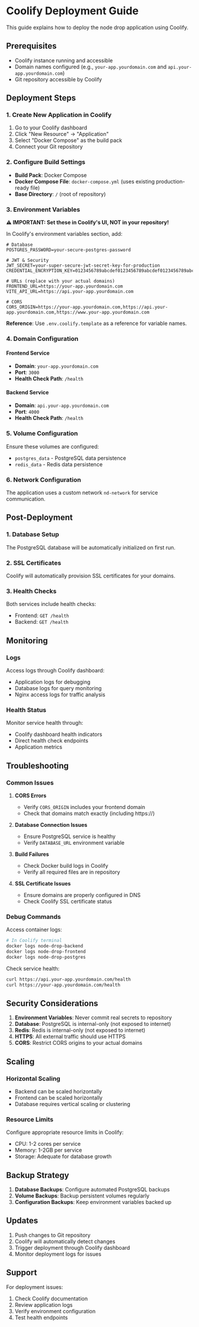 # Coolify Deployment Guide

This guide explains how to deploy the node drop application using Coolify.

## Prerequisites

- Coolify instance running and accessible
- Domain names configured (e.g., `your-app.yourdomain.com` and `api.your-app.yourdomain.com`)
- Git repository accessible by Coolify

## Deployment Steps

### 1. Create New Application in Coolify

1. Go to your Coolify dashboard
2. Click "New Resource" → "Application"
3. Select "Docker Compose" as the build pack
4. Connect your Git repository

### 2. Configure Build Settings

- **Build Pack**: Docker Compose
- **Docker Compose File**: `docker-compose.yml` (uses existing production-ready file)
- **Base Directory**: `/` (root of repository)

### 3. Environment Variables

**⚠️ IMPORTANT: Set these in Coolify's UI, NOT in your repository!**

In Coolify's environment variables section, add:

```env
# Database
POSTGRES_PASSWORD=your-secure-postgres-password

# JWT & Security
JWT_SECRET=your-super-secure-jwt-secret-key-for-production
CREDENTIAL_ENCRYPTION_KEY=0123456789abcdef0123456789abcdef0123456789abcdef0123456789abcdef

# URLs (replace with your actual domains)
FRONTEND_URL=https://your-app.yourdomain.com
VITE_API_URL=https://api.your-app.yourdomain.com

# CORS
CORS_ORIGIN=https://your-app.yourdomain.com,https://api.your-app.yourdomain.com,https://www.your-app.yourdomain.com
```

**Reference**: Use `.env.coolify.template` as a reference for variable names.

### 4. Domain Configuration

#### Frontend Service
- **Domain**: `your-app.yourdomain.com`
- **Port**: `3000`
- **Health Check Path**: `/health`

#### Backend Service  
- **Domain**: `api.your-app.yourdomain.com`
- **Port**: `4000`
- **Health Check Path**: `/health`

### 5. Volume Configuration

Ensure these volumes are configured:
- `postgres_data` - PostgreSQL data persistence
- `redis_data` - Redis data persistence

### 6. Network Configuration

The application uses a custom network `nd-network` for service communication.

## Post-Deployment

### 1. Database Setup

The PostgreSQL database will be automatically initialized on first run.

### 2. SSL Certificates

Coolify will automatically provision SSL certificates for your domains.

### 3. Health Checks

Both services include health checks:
- Frontend: `GET /health`
- Backend: `GET /health`

## Monitoring

### Logs
Access logs through Coolify dashboard:
- Application logs for debugging
- Database logs for query monitoring
- Nginx access logs for traffic analysis

### Health Status
Monitor service health through:
- Coolify dashboard health indicators
- Direct health check endpoints
- Application metrics

## Troubleshooting

### Common Issues

1. **CORS Errors**
   - Verify `CORS_ORIGIN` includes your frontend domain
   - Check that domains match exactly (including https://)

2. **Database Connection Issues**
   - Ensure PostgreSQL service is healthy
   - Verify `DATABASE_URL` environment variable

3. **Build Failures**
   - Check Docker build logs in Coolify
   - Verify all required files are in repository

4. **SSL Certificate Issues**
   - Ensure domains are properly configured in DNS
   - Check Coolify SSL certificate status

### Debug Commands

Access container logs:
```bash
# In Coolify terminal
docker logs node-drop-backend
docker logs node-drop-frontend
docker logs node-drop-postgres
```

Check service health:
```bash
curl https://api.your-app.yourdomain.com/health
curl https://your-app.yourdomain.com/health
```

## Security Considerations

1. **Environment Variables**: Never commit real secrets to repository
2. **Database**: PostgreSQL is internal-only (not exposed to internet)
3. **Redis**: Redis is internal-only (not exposed to internet)
4. **HTTPS**: All external traffic should use HTTPS
5. **CORS**: Restrict CORS origins to your actual domains

## Scaling

### Horizontal Scaling
- Backend can be scaled horizontally
- Frontend can be scaled horizontally
- Database requires vertical scaling or clustering

### Resource Limits
Configure appropriate resource limits in Coolify:
- CPU: 1-2 cores per service
- Memory: 1-2GB per service
- Storage: Adequate for database growth

## Backup Strategy

1. **Database Backups**: Configure automated PostgreSQL backups
2. **Volume Backups**: Backup persistent volumes regularly
3. **Configuration Backups**: Keep environment variables backed up

## Updates

1. Push changes to Git repository
2. Coolify will automatically detect changes
3. Trigger deployment through Coolify dashboard
4. Monitor deployment logs for issues

## Support

For deployment issues:
1. Check Coolify documentation
2. Review application logs
3. Verify environment configuration
4. Test health endpoints